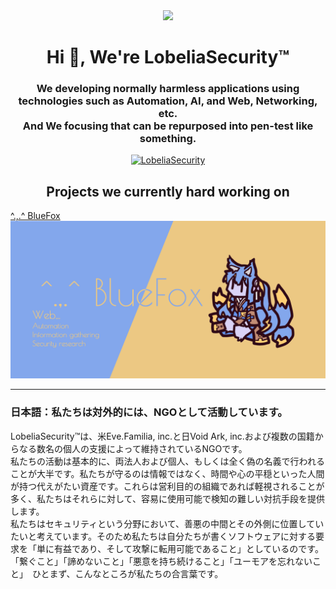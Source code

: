 <div align="center">
<img src="https://avatars.githubusercontent.com/u/119476809?s=400&u=a3e7a97e9b858cf4971ff6a3017b2c7162f85d54&v=4">
</div>

<h1 align="center">Hi 👋, We're LobeliaSecurity™</h1>
<h3 align="center">
<div>We developing normally harmless applications using technologies such as Automation, AI, and Web, Networking, etc.</div>
<div>And We focusing that can be repurposed into pen-test like something.</div>
</h3>

<div align="center">
<a href="https://twitter.com/intent/follow?screen_name=LobeliaSecurity" target="_blank">
<img src="https://img.shields.io/twitter/follow/LobeliaSecurity?logo=twitter&style=for-the-badge" alt="LobeliaSecurity" />
</a>
</div>

<h2 align="center">Projects we currently hard working on</h2>
<a href="https://github.com/LobeliaSecurity/BlueFox">
<div>^.,.^ BlueFox</div>
<img src="https://github.com/LobeliaSecurity/BlueFox/raw/main/media/SocialPreview.png">
</a>

<hr>
<h3>日本語：私たちは対外的には、NGOとして活動しています。</h3>
<div>LobeliaSecurity™は、米Eve.Familia, inc.と日Void Ark, inc.および複数の国籍からなる数名の個人の支援によって維持されているNGOです。</div>
<div>私たちの活動は基本的に、両法人および個人、もしくは全く偽の名義で行われることが大半です。私たちが守るのは情報ではなく、時間や心の平穏といった人間が持つ代えがたい資産です。これらは営利目的の組織であれば軽視されることが多く、私たちはそれらに対して、容易に使用可能で検知の難しい対抗手段を提供します。</div>
<div>私たちはセキュリティという分野において、善悪の中間とその外側に位置していたいと考えています。そのため私たちは自分たちが書くソフトウェアに対する要求を「単に有益であり、そして攻撃に転用可能であること」としているのです。</div>
<div>「繋ぐこと」「諦めないこと」「悪意を持ち続けること」「ユーモアを忘れないこと」　ひとまず、こんなところが私たちの合言葉です。</div>
